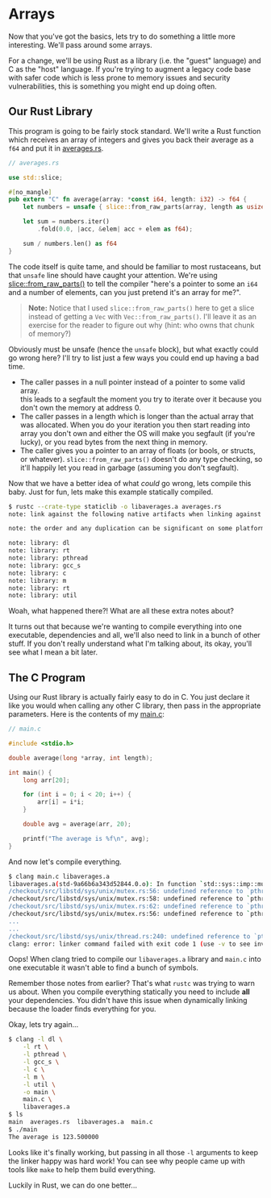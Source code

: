 # Arrays 

Now that you've got the basics, lets try to do something a little more 
interesting. We'll pass around some arrays.

For a change, we'll be using Rust as a library (i.e. the "guest" language) and 
C as the "host" language. If you're trying to augment a legacy code base with 
safer code which is less prone to memory issues and security vulnerabilities, 
this is something you might end up doing often.


## Our Rust Library

This program is going to be fairly stock standard. We'll write a Rust function 
which receives an array of integers and gives you back their average as a `f64`
and put it in [averages.rs](./arrays/averages.rs).

```rust
// averages.rs

use std::slice;

#[no_mangle]
pub extern "C" fn average(array: *const i64, length: i32) -> f64 {
    let numbers = unsafe { slice::from_raw_parts(array, length as usize) };

    let sum = numbers.iter()
        .fold(0.0, |acc, &elem| acc + elem as f64);

    sum / numbers.len() as f64
}
```

The code itself is quite tame, and should be familiar to most rustaceans, but
that `unsafe` line should have caught your attention. We're using 
[slice::from_raw_parts()][from-raw-parts] to tell the compiler "here's a pointer
to some an `i64` and a number of elements, can you just pretend it's an array 
for me?". 

> **Note:** Notice that I used `slice::from_raw_parts()` here to get a slice 
> instead of getting a `Vec` with `Vec::from_raw_parts()`. I'll leave it as an
> exercise for the reader to figure out why (hint: who owns that chunk of 
> memory?)

Obviously must be unsafe (hence the `unsafe` block), but what exactly could go
wrong here? I'll try to list just a few ways you could end up having a bad 
time.

* The caller passes in a null pointer instead of a pointer to some valid array.  
  this leads to a segfault the moment you try to iterate over it because you
  don't own the memory at address 0.
* The caller passes in a length which is longer than the actual array that was 
  allocated. When you do your iteration you then start reading into array you
  don't own and either the OS will make you segfault (if you're lucky), or you
  read bytes from the next thing in memory.
* The caller gives you a pointer to an array of floats (or bools, or structs, 
  or whatever). `slice::from_raw_parts()` doesn't do any type checking, so it'll
  happily let you read in garbage (assuming you don't segfault).


Now that we have a better idea of what *could* go wrong, lets compile this baby.
Just for fun, lets make this example statically compiled.

```bash
$ rustc --crate-type staticlib -o libaverages.a averages.rs
note: link against the following native artifacts when linking against this static library

note: the order and any duplication can be significant on some platforms, and so may need to be preserved

note: library: dl
note: library: rt
note: library: pthread
note: library: gcc_s
note: library: c
note: library: m
note: library: rt
note: library: util
```

Woah, what happened there?! What are all these extra notes about?

It turns out that because we're wanting to compile everything into one 
executable, dependencies and all, we'll also need to link in a bunch of other 
stuff. If you don't really understand what I'm talking about, its okay, you'll
see what I mean a bit later.


## The C Program

Using our Rust library is actually fairly easy to do in C. You just declare it
like you would when calling any other C library, then pass in the appropriate
parameters. Here is the contents of my [main.c](./arrays/main.c):

```c
// main.c

#include <stdio.h>

double average(long *array, int length);

int main() {
    long arr[20];

    for (int i = 0; i < 20; i++) {
        arr[i] = i*i;
    }

    double avg = average(arr, 20);

    printf("The average is %f\n", avg);
}
```

And now let's compile everything.

```bash
$ clang main.c libaverages.a
libaverages.a(std-9a66b6a343d52844.0.o): In function `std::sys::imp::mutex::{{impl}}::init':
/checkout/src/libstd/sys/unix/mutex.rs:56: undefined reference to `pthread_mutexattr_init'
/checkout/src/libstd/sys/unix/mutex.rs:58: undefined reference to `pthread_mutexattr_settype'
/checkout/src/libstd/sys/unix/mutex.rs:62: undefined reference to `pthread_mutexattr_destroy'
/checkout/src/libstd/sys/unix/mutex.rs:56: undefined reference to `pthread_mutexattr_init'
...
...
/checkout/src/libstd/sys/unix/thread.rs:240: undefined reference to `pthread_attr_getstack'
clang: error: linker command failed with exit code 1 (use -v to see invocation)
```

Oops! When clang tried to compile our `libaverages.a` library and `main.c` into 
one executable it wasn't able to find a bunch of symbols. 

Remember those notes from earlier? That's what `rustc` was trying to warn us 
about. When you compile everything statically you need to include **all** your 
dependencies. You didn't have this issue when dynamically linking because the 
loader finds everything for you.

Okay, lets try again...

```bash
$ clang -l dl \
    -l rt \
    -l pthread \
    -l gcc_s \
    -l c \
    -l m \
    -l util \
    -o main \
    main.c \
    libaverages.a
$ ls 
main  averages.rs  libaverages.a  main.c  
$ ./main
The average is 123.500000
```

Looks like it's finally working, but passing in all those `-l` arguments to 
keep the linker happy was hard work! You can see why people came up with tools
like `make` to help them build everything. 

Luckily in Rust, we can do one better...



[from-raw-parts]: https://doc.rust-lang.org/nightly/std/slice/fn.from_raw_parts.html
